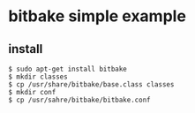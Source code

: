 # bitbake simple example

## install

    $ sudo apt-get install bitbake
    $ mkdir classes
    $ cp /usr/share/bitbake/base.class classes
    $ mkdir conf
    $ cp /usr/sahre/bitbake/bitbake.conf
